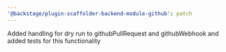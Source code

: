 ```yaml
---
'@backstage/plugin-scaffolder-backend-module-github': patch
---
```


Added handling for dry run to githubPullRequest and githubWebhook and added tests for this functionality
